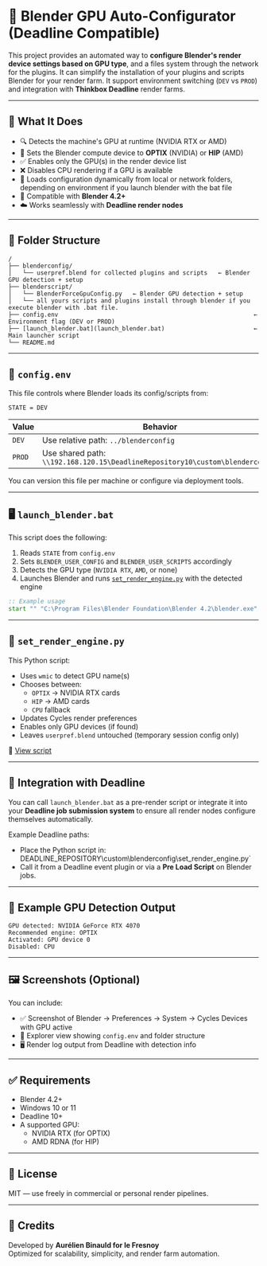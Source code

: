 # 🧠 Blender GPU Auto-Configurator (Deadline Compatible)

This project provides an automated way to **configure Blender's render device settings based on GPU type**, and a files system through the network for the plugins. It can simplify the installation of your plugins and scripts Blender for your render farm.
It support environment switching (`DEV` vs `PROD`) and integration with **Thinkbox Deadline** render farms.

---

## 🚀 What It Does

- 🔍 Detects the machine's GPU at runtime (NVIDIA RTX or AMD)
- 🔧 Sets the Blender compute device to **OPTIX** (NVIDIA) or **HIP** (AMD)
- ✅ Enables only the GPU(s) in the render device list
- ❌ Disables CPU rendering if a GPU is available
- 📁 Loads configuration dynamically from local or network folders, depending on environment if you launch blender with the bat file
- 🧵 Compatible with **Blender 4.2+**
- ☁️ Works seamlessly with **Deadline render nodes**

---

## 📂 Folder Structure

```
/
├── blenderconfig/
│   └── userpref.blend for collected plugins and scripts   ← Blender GPU detection + setup
├── blenderscript/
│   └── BlenderForceGpuConfig.py   ← Blender GPU detection + setup
│   └── all yours scripts and plugins install through blender if you execute blender with .bat file.
├── config.env                                                       ← Environment flag (DEV or PROD)
├── [launch_blender.bat](launch_blender.bat)                         ← Main launcher script
└── README.md
```

---

## 🧾 `config.env`

This file controls where Blender loads its config/scripts from:

```env
STATE = DEV
```

| Value | Behavior |
|-------|----------|
| `DEV`  | Use relative path: `../blenderconfig` |
| `PROD` | Use shared path: `\\192.168.120.15\DeadlineRepository10\custom\blenderconfig` |

You can version this file per machine or configure via deployment tools.

---

## 🖥️ `launch_blender.bat`

This script does the following:

1. Reads `STATE` from `config.env`
2. Sets `BLENDER_USER_CONFIG` and `BLENDER_USER_SCRIPTS` accordingly
3. Detects the GPU type (`NVIDIA RTX`, `AMD`, or none)
4. Launches Blender and runs [`set_render_engine.py`](blenderconfig/set_render_engine.py) with the detected engine

```bat
:: Example usage
start "" "C:\Program Files\Blender Foundation\Blender 4.2\blender.exe" --python "%BLENDER_USER_CONFIG%\set_render_engine.py"
```

---

## 🐍 `set_render_engine.py`

This Python script:

- Uses `wmic` to detect GPU name(s)
- Chooses between:
  - `OPTIX` → NVIDIA RTX cards
  - `HIP` → AMD cards
  - `CPU` fallback
- Updates Cycles render preferences
- Enables only GPU devices (if found)
- Leaves `userpref.blend` untouched (temporary session config only)

🔗 [View script](blenderconfig/set_render_engine.py)

---

## 🔗 Integration with Deadline

You can call `launch_blender.bat` as a pre-render script or integrate it into your **Deadline job submission system** to ensure all render nodes configure themselves automatically.

Example Deadline paths:
- Place the Python script in:  DEADLINE_REPOSITORY\custom\blenderconfig\set_render_engine.py`
- Call it from a Deadline event plugin or via a **Pre Load Script** on Blender jobs.

---

## 🧪 Example GPU Detection Output

```
GPU detected: NVIDIA GeForce RTX 4070
Recommended engine: OPTIX
Activated: GPU device 0
Disabled: CPU
```

---

## 🖼️ Screenshots (Optional)

You can include:
- ✅ Screenshot of Blender → Preferences → System → Cycles Devices with GPU active
- 📁 Explorer view showing `config.env` and folder structure
- 🖥️ Render log output from Deadline with detection info

---

## ✅ Requirements

- Blender 4.2+
- Windows 10 or 11
- Deadline 10+
- A supported GPU:
  - NVIDIA RTX (for OPTIX)
  - AMD RDNA (for HIP)

---

## 📄 License

MIT — use freely in commercial or personal render pipelines.

---

## 🙌 Credits

Developed by **Aurélien Binauld for le Fresnoy**  
Optimized for scalability, simplicity, and render farm automation.
